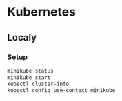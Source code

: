 # Kubernetes

## Localy

### Setup

```bash
minikube status
minikube start
kubectl cluster-info
kubectl config use-context minikube
```
